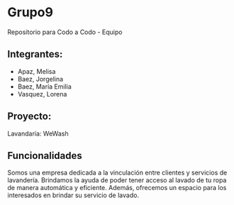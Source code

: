 # Grupo9
Repositorio para Codo a Codo - Equipo 

## Integrantes:
- Apaz, Melisa
- Baez, Jorgelina
- Baez, María Emilia
- Vasquez, Lorena

## Proyecto:

Lavandaría: WeWash

## Funcionalidades
Somos una empresa dedicada a la vinculación entre clientes y servicios de lavandería. Brindamos la ayuda de poder tener acceso al lavado de tu ropa de manera automática y eficiente. Además, ofrecemos un espacio para los interesados en brindar su servicio de lavado.


